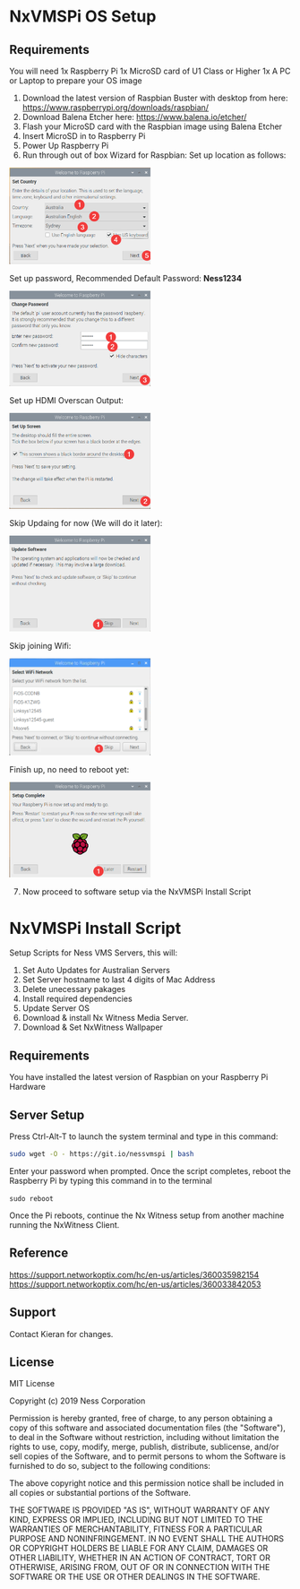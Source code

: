 # NxVMSPi OS Setup

## Requirements
You will need
1x Raspberry Pi
1x MicroSD card of U1 Class or Higher
1x A PC or Laptop to prepare your OS image

1. Download the latest version of Raspbian Buster with desktop from here: https://www.raspberrypi.org/downloads/raspbian/
2. Download Balena Etcher here: https://www.balena.io/etcher/
3. Flash your MicroSD card with the Raspbian image using Balena Etcher
4. Insert MicroSD in to Raspberry Pi
5. Power Up Raspberry Pi
6. Run through out of box Wizard for Raspbian:
Set up location as follows:

<img src="readme_images/01.country.png" width="50%" >

Set up password, Recommended Default Password: **Ness1234**

<img src="readme_images/02.password.png" width="50%" >

Set up HDMI Overscan Output:

<img src="readme_images/03.overscan.png" width="50%" >

Skip Updaing for now (We will do it later):

<img src="readme_images/04.updates.png" width="50%" >

Skip joining Wifi:

<img src="readme_images/05.wifi.png" width="50%" >

Finish up, no need to reboot yet:

<img src="readme_images/06.finish.png" width="50%" >

7. Now proceed to software setup via the NxVMSPi Install Script

# NxVMSPi Install Script

Setup Scripts for Ness VMS Servers, this will:
1. Set Auto Updates for Australian Servers
2. Set Server hostname to last 4 digits of Mac Address
3. Delete unecessary pakages
4. Install required dependencies
5. Update Server OS
6. Download & install Nx Witness Media Server.
7. Download & Set NxWitness Wallpaper

## Requirements
You have installed the latest version of Raspbian on your Raspberry Pi Hardware

## Server Setup

Press Ctrl-Alt-T to launch the system terminal and type in this command:

```bash
sudo wget -O - https://git.io/nessvmspi | bash
```
Enter your password when prompted. Once the script completes, reboot the Raspberry Pi by typing this command in to the terminal

```sudo reboot```

Once the Pi reboots, continue the Nx Witness setup from another machine running the NxWitness Client.

## Reference
https://support.networkoptix.com/hc/en-us/articles/360035982154
https://support.networkoptix.com/hc/en-us/articles/360033842053

## Support
Contact Kieran for changes.

## License
MIT License

Copyright (c) 2019 Ness Corporation

Permission is hereby granted, free of charge, to any person obtaining a copy
of this software and associated documentation files (the "Software"), to deal
in the Software without restriction, including without limitation the rights
to use, copy, modify, merge, publish, distribute, sublicense, and/or sell
copies of the Software, and to permit persons to whom the Software is
furnished to do so, subject to the following conditions:

The above copyright notice and this permission notice shall be included in all
copies or substantial portions of the Software.

THE SOFTWARE IS PROVIDED "AS IS", WITHOUT WARRANTY OF ANY KIND, EXPRESS OR
IMPLIED, INCLUDING BUT NOT LIMITED TO THE WARRANTIES OF MERCHANTABILITY,
FITNESS FOR A PARTICULAR PURPOSE AND NONINFRINGEMENT. IN NO EVENT SHALL THE
AUTHORS OR COPYRIGHT HOLDERS BE LIABLE FOR ANY CLAIM, DAMAGES OR OTHER
LIABILITY, WHETHER IN AN ACTION OF CONTRACT, TORT OR OTHERWISE, ARISING FROM,
OUT OF OR IN CONNECTION WITH THE SOFTWARE OR THE USE OR OTHER DEALINGS IN THE
SOFTWARE.
